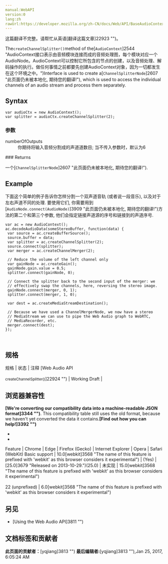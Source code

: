 ```yaml
---
manual:WebAPI
version:0
lang:zh
rawUrl:https://developer.mozilla.org/zh-CN/docs/Web/API/BaseAudioContext/createChannelSplitter
---
```




这篇翻译不完整。请帮忙从英语[翻译这篇文章]22923 "")。






The`createChannelSplitter()`method of the[`AudioContext`]2544 "AudioContext接口表示由音频模块连接而成的音频处理图，每个模块对应一个AudioNode。AudioContext可以控制它所包含的节点的创建，以及音频处理、解码操作的执行。做任何事情之前都要先创建AudioContext对象，因为一切都发生在这个环境之中。")Interface is used to create a[`ChannelSplitterNode`]2607 "此页面仍未被本地化, 期待您的翻译!"), which is used to access the individual channels of an audio stream and process them separately.



## Syntax<a name="Syntax"></a>

```
var audioCtx = new AudioContext();
var splitter = audioCtx.createChannelSplitter(2);
```

### 参数<a name="参数"></a>
<dl><dt id=''>numberOfOutputs</dt><dd>你期待将输入音频分割成的声道道数目; 当不传入参数时，默认为6</dd></dl>
### Returns<a name="Returns"></a>


一个[`ChannelSplitterNode`]2607 "此页面仍未被本地化, 期待您的翻译!").


## Example<a name="Example"></a>


下面这个简单的例子告诉你怎样分割一个双声道音轨 (或者说一段音乐), 以及对于左右声道不同的处理. 要使用它们, 你需要用到[`AudioNode.connect(AudioNode)`]3909 "此页面仍未被本地化, 期待您的翻译!")方法的第二个和第三个参数, 他们会指定链接声道源的序号和链接到的声道序号.


```
var ac = new AudioContext();
ac.decodeAudioData(someStereoBuffer, function(data) {
 var source = ac.createBufferSource();
 source.buffer = data;
 var splitter = ac.createChannelSplitter(2);
 source.connect(splitter);
 var merger = ac.createChannelMerger(2);

 // Reduce the volume of the left channel only
 var gainNode = ac.createGain();
 gainNode.gain.value = 0.5;
 splitter.connect(gainNode, 0);

 // Connect the splitter back to the second input of the merger: we
 // effectively swap the channels, here, reversing the stereo image.
 gainNode.connect(merger, 0, 1);
 splitter.connect(merger, 1, 0);

 var dest = ac.createMediaStreamDestination();

 // Because we have used a ChannelMergerNode, we now have a stereo
 // MediaStream we can use to pipe the Web Audio graph to WebRTC,
 // MediaRecorder, etc.
 merger.connect(dest);
}); 
 
 

```

## 规格<a name="规格"></a>
规格 | 状态 | 注释 
[Web Audio API<br></br><small>createChannelSplitter()</small>]22924 "") | Working Draft |  


## 浏览器兼容性<a name="浏览器兼容性"></a>


**[We&#39;re converting our compatibility data into a machine-readable JSON format]3344 "")**. This compatibility table still uses the old format, because we haven&#39;t yet converted the data it contains.**[Find out how you can help!]3392 "")**


* 
* 
Feature | Chrome | Edge | Firefox (Gecko) | Internet Explorer | Opera | Safari (WebKit) 
Basic support | 10.0[webkit]3568 "The name of this feature is prefixed with 'webkit' as this browser considers it experimental") | (Yes) | [25.0]3679 "Released on 2013-10-29.")(25.0) | 未实现 | 15.0[webkit]3568 "The name of this feature is prefixed with 'webkit' as this browser considers it experimental")<br></br>22 (unprefixed) | 6.0[webkit]3568 "The name of this feature is prefixed with 'webkit' as this browser considers it experimental") 





## 另见<a name="另见"></a>

* [Using the Web Audio API]3811 "")



## 文档标签和贡献者
**此页面的贡献者：**[yqjiang]3813 "")
**最后编辑者:**[yqjiang]3813 ""),<time>Jan 25, 2017, 6:05:24 AM</time>


